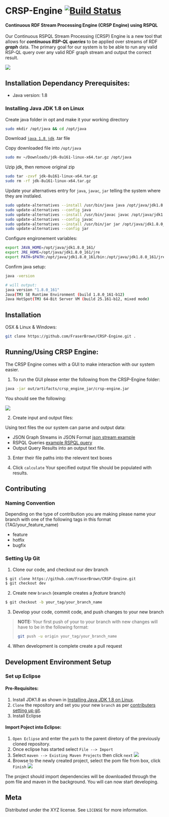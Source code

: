 
# CRSP-Engine [![Build Status](https://travis-ci.org/FraserBrown/CRSP-Engine.svg?branch=master)](https://travis-ci.org/FraserBrown/CRSP-Engine)
#### Continuous RDF Stream Processing Engine (CRSP Engine) using RSPQL

[//]: # (Comment)

Our Continuous RSPQL Stream Processing (CRSP) Engine is a new tool that allows for ***continuous RSP-QL queries*** to be applied over streams of RDF ***graph*** data. 
The primary goal for our system is to be able to run any valid RSP-QL query over any valid RDF graph stream and output the correct result. 

[//]: # (Screenshot of program in use)
![](header.png)

## Installation Dependancy Prerequisites:
* Java version: 1.8

### Installing Java JDK 1.8 on Linux
Create java folder in opt and make it your working directory
```sh
sudo mkdir /opt/java && cd /opt/java
```
Download [``java 1.8 jdk``](java-jdl-dl) .tar file

Copy downloaded file into ``/opt/java``
```sh
sudo mv ~/Downloads/jdk-8u161-linux-x64.tar.gz /opt/java
```

Uzip jdk, then remove original zip
```sh
sudo tar -zxvf jdk-8u161-linux-x64.tar.gz
sudo rm -rf jdk-8u161-linux-x64.tar.gz
```

Update your alternatives entry for ``java``, ``javac``, ``jar`` telling the system where they are instlaled.
```sh
sudo update-alternatives --install /usr/bin/java java /opt/java/jdk1.8.0_161/bin/java 100
sudo update-alternatives --config java
sudo update-alternatives --install /usr/bin/javac javac /opt/java/jdk1.8.0_161/bin/javac 100
sudo update-alternatives --config javac
sudo update-alternatives --install /usr/bin/jar jar /opt/java/jdk1.8.0_161/bin/jar 100
sudo update-alternatives --config jar
```

Configure engironement variables:
```sh
export JAVA_HOME=/opt/java/jdk1.8.0_161/
export JRE_HOME=/opt/java/jdk1.8.0_161/jre
export PATH=$PATH:/opt/java/jdk1.8.0_161/bin:/opt/java/jdk1.8.0_161/jre/bin
```

Confirm java setup:
```sh
java -version

# will output:
java version "1.8.0_161"
Java(TM) SE Runtime Environment (build 1.8.0_161-b12)
Java HotSpot(TM) 64-Bit Server VM (build 25.161-b12, mixed mode)
```

## Installation
OSX & Linux & Windows:

```sh
git clone https://github.com/FraserBrown/CRSP-Engine.git .
```

## Running/Using CRSP Engine:
The CRSP Engine comes with a GUI to make interaction with our system easier.

1. To run the GUI please enter the following from the CRSP-Engine folder:
```sh
java -jar out/artifacts/crsp_engine_jar/crsp-engine.jar
```

You should see the following:

![](figures/crsp-gui.png)

2. Create input and output files:

Using text files the our system can parse and output data:
* JSON Graph Streams in JSON Format [json stream example][json-graph-stream]
* RSPQL Queries [example RSPQL query](query.txt)
* Output Query Results into an output text file.

3. Enter their file paths into the relevent text boxes

4. Click ``calculate``
Your specified output file should be populated with results.

## Contributing

### Naming Convention
Depending on the type of contribution you are making please name your branch with one of the following tags in this format (TAG/your_feature_name)
- feature
- hotfix
- bugfix

### Setting Up Git
1. Clone our code, and checkout our dev branch
```sh
$ git clone https://github.com/FraserBrown/CRSP-Engine.git
$ git checkout dev
```

2. Create new ``branch`` (example creates a *feature* branch)
```sh
$ git checkout -b your_tag/your_branch_name
```

3. Develop your code, commit code, and push changes to your new branch

>**NOTE:** Your first push of your to your branch with new changes will have to be in the following format:
>```sh
>git push -u origin your_tag/your_branch_name
>```

4. When development is complete create a pull request


## Development Environment Setup

### Set up Eclipse
#### Pre-Requisites:
1. Install JDK1.8 as shown in [Installing Java JDK 1.8 on Linux](#Installing-Java-JDK-1.8-on-Linux).
2. ``Clone`` the repository and set you your new ``branch`` as per [contributers setting up git](#Setting-up-git).
3. Install Eclipse
#### Import Poject into Eclipse:
1. ``Open Eclipse`` and enter the ``path`` to the parent diretory of the previously cloned repository.
2. Once eclipse has started select ``File --> Import``
3. Select ``maven --> Existing Maven Projects`` then click ``next``
    ![](figures/eclipse-maven-projsetup.png)
4. Browse to the newly created project, select the pom file from box, click ``Finish``
    ![](figures/eclipse-select-maven-projsetup.png)

The project should import dependencies will be downloaded through the pom file and maven in the background. You will can now start developing.


## Meta
Distributed under the XYZ license. See ``LICENSE`` for more information.

<!-- Markdown link & img dfn's -->
[java-jdk-dl]: http://www.oracle.com/technetwork/pt/java/javase/downloads/jdk8-downloads-2133151.html
[json-graph-stream]:https://raw.githubusercontent.com/streamreasoning/RSP-QL/gh-pages/Example_RDF_Streams/BGN_Location_TempC_Minute_Unioned.json